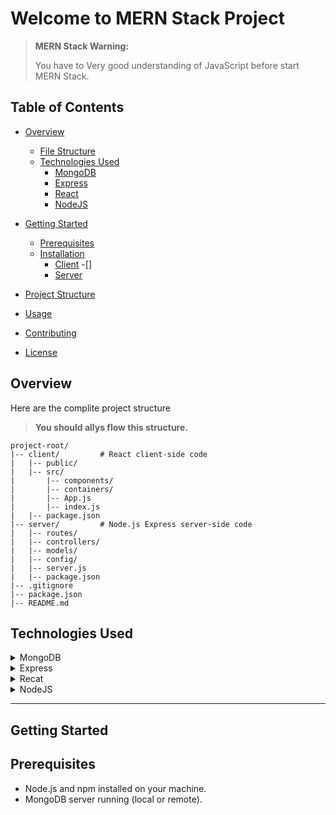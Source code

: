 # Welcome to MERN Stack Project

> **MERN Stack Warning:**
>
> You have to Very good understanding of JavaScript before start MERN Stack.

## Table of Contents

- [Overview](#overview)

  - [File Structure](#file-structure)
  - [Technologies Used](./technologiesUsed.md)
    - [MongoDB](#mongodb)
    - [Express](#express)
    - [React](#react)
    - [NodeJS](#nodejs)

- [Getting Started](#getting-started)
  - [Prerequisites](#prerequisites)
  - [Installation](./installation.md)
    - [Client](#client)
      -[]
    - [Server](server)
- [Project Structure](#project-structure)
- [Usage](#usage)
- [Contributing](#contributing)
- [License](#license)

## Overview

Here are the complite project structure

> **You should allys flow this structure.**

```
project-root/
|-- client/         # React client-side code
|   |-- public/
|   |-- src/
|       |-- components/
|       |-- containers/
|       |-- App.js
|       |-- index.js
|   |-- package.json
|-- server/         # Node.js Express server-side code
|   |-- routes/
|   |-- controllers/
|   |-- models/
|   |-- config/
|   |-- server.js
|   |-- package.json
|-- .gitignore
|-- package.json
|-- README.md
```

## Technologies Used

<details><summary>MongoDB</summary></details>
<details><summary>Express</summary></details>
<details><summary>Recat</summary></details>
<details><summary>NodeJS</summary></details>
<hr>

## Getting Started

## Prerequisites

- Node.js and npm installed on your machine.
- MongoDB server running (local or remote).
